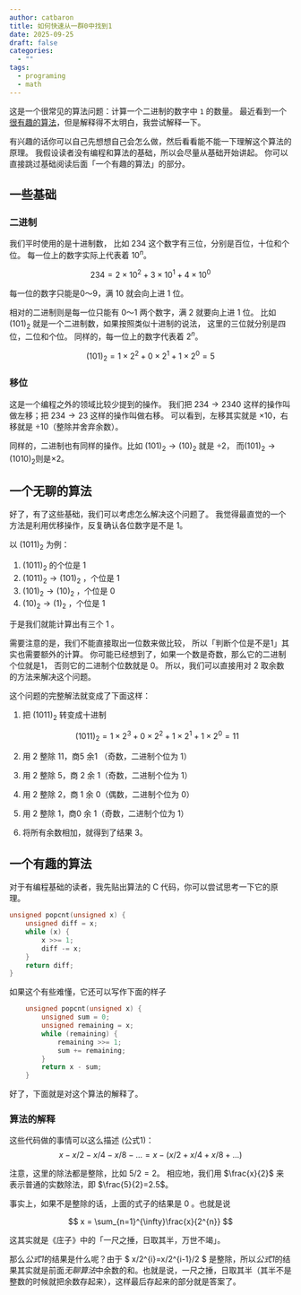 ```yaml
---
author: catbaron
title: 如何快速从一群0中找到1
date: 2025-09-25
draft: false
categories:
  - ""
tags:
  - programing
  - math
---
```

这是一个很常见的算法问题：计算一个二进制的数字中 `1` 的数量。
最近看到一个[很有趣的算法](http://www.robalni.org/posts/20220428-counting-set-bits-in-an-interesting-way.txt)，但是解释得不太明白，我尝试解释一下。

有兴趣的话你可以自己先想想自己会怎么做，然后看看能不能一下理解这个算法的原理。
我假设读者没有编程和算法的基础，所以会尽量从基础开始讲起。
你可以直接跳过基础阅读后面「一个有趣的算法」的部分。

## 一些基础
### 二进制
我们平时使用的是十进制数，
比如 234 这个数字有三位，分别是百位，十位和个位。
每一位上的数字实际上代表着 $10^{n}$。

$$234 = 2\times 10^{2} + 3\times 10^{1} + 4\times 10^{0}$$

每一位的数字只能是0～9，满 10 就会向上进 1 位。

相对的二进制则是每一位只能有 0～1 两个数字，满 2 就要向上进 1 位。
比如 $(101)_2$ 就是一个二进制数，如果按照类似十进制的说法，
这里的三位就分别是四位，二位和个位。
同样的，每一位上的数字代表着 $2^n$。

$$(101)_{2}=1\times2^{2} + 0\times2^{1} + 1\times2^{0}=5$$

### 移位
这是一个编程之外的领域比较少提到的操作。
我们把 $234 \rightarrow 2340$ 这样的操作叫做左移；把 $234 \rightarrow 23$ 这样的操作叫做右移。
可以看到，左移其实就是 $\times 10$，右移就是 $\div 10$（整除并舍弃余数）。

同样的，二进制也有同样的操作。比如 $(101)_2\rightarrow(10)_2$ 就是 $\div 2$，
而$(101)_2\rightarrow(1010)_2$则是$\times 2$。

## 一个无聊的算法
好了，有了这些基础，我们可以考虑怎么解决这个问题了。
我觉得最直觉的一个方法是利用优移操作，反复确认各位数字是不是 1。

以 $(1011)_2$ 为例：
1. $(1011)_2$ 的个位是 1 
1. $(1011)_2 \rightarrow (101)_2$ ，个位是 1
1. $(101)_2 \rightarrow (10)_2$ ，个位是 0
1. $(10)_2 \rightarrow (1)_2$ ，个位是 1

于是我们就能计算出有三个 1 。

需要注意的是，我们不能直接取出一位数来做比较，
所以「判断个位是不是1」其实也需要额外的计算。
你可能已经想到了，如果一个数是奇数，那么它的二进制个位就是1，
否则它的二进制个位数就是 0。
所以，我们可以直接用对 2 取余数的方法来解决这个问题。

这个问题的完整解法就变成了下面这样：
1. 把 $(1011)_2$ 转变成十进制

	$$ (1011)_{2} = 1\times2^{3} + 0\times2^{2} + 1\times2^{1} + 1\times2^{0} = 11 $$
	
2. 用 2 整除 11，商5 余1 （奇数，二进制个位为 1）
3. 用 2 整除 5，商 2 余 1（奇数，二进制个位为 1）
4. 用 2 整除 2，商 1 余 0（偶数，二进制个位为 0）
5. 用 2 整除 1，商0 余 1（奇数，二进制个位为 1）
6. 将所有余数相加，就得到了结果 3。

## 一个有趣的算法
对于有编程基础的读者，我先贴出算法的 C 代码，你可以尝试思考一下它的原理。
```c
unsigned popcnt(unsigned x) {
	unsigned diff = x;
	while (x) {
		x >>= 1;
		diff -= x;
	}
	return diff;
}
```

如果这个有些难懂，它还可以写作下面的样子
```c
    unsigned popcnt(unsigned x) {
        unsigned sum = 0;
        unsigned remaining = x;
        while (remaining) {
            remaining >>= 1;
            sum += remaining;
        }
        return x - sum;
    }
```

好了，下面就是对这个算法的解释了。

### 算法的解释
这些代码做的事情可以这么描述 (公式1)： $$x-x/2-x/4-x/8-...=x-(x/2+x/4+x/8+...)$$

注意，这里的除法都是整除，比如 $5/2=2$。
相应地，我们用 $\frac{x}{2}$ 来表示普通的实数除法，即 $\frac{5}{2}=2.5$。

事实上，如果不是整除的话，上面的式子的结果是 0 。也就是说

$$ x = \sum_{n=1}^{\infty}\frac{x}{2^{n}} $$

这其实就是《庄子》中的「一尺之捶，日取其半，万世不竭」。

那么*公式1*的结果是什么呢？由于 $ x/2^{i}=x/2^{i-1}/2 $ 是整除，所以*公式1*的结果其实就是前面*无聊算法*中余数的和。也就是说，一尺之捶，日取其半（其半不是整数的时候就把余数存起来），这样最后存起来的部分就是答案了。
